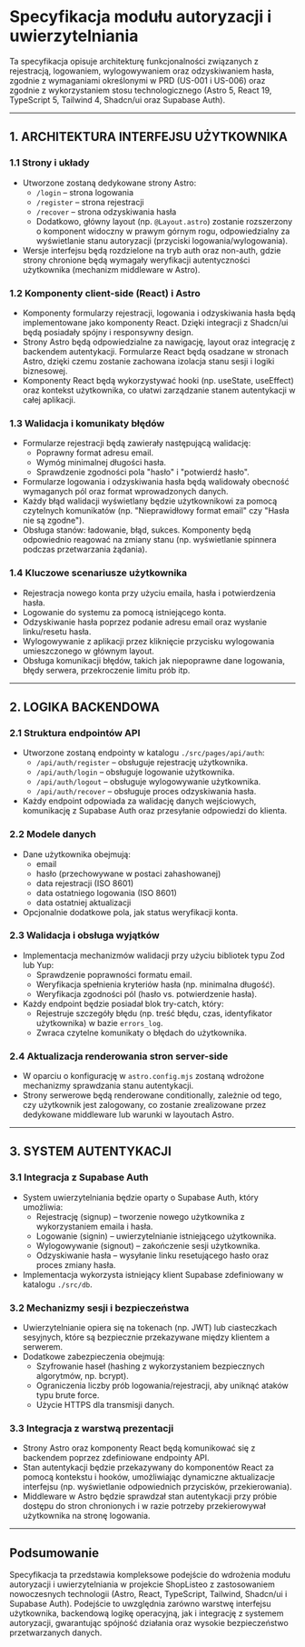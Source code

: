 # Specyfikacja modułu autoryzacji i uwierzytelniania

Ta specyfikacja opisuje architekturę funkcjonalności związanych z rejestracją, logowaniem, wylogowywaniem oraz odzyskiwaniem hasła, zgodnie z wymaganiami określonymi w PRD (US-001 i US-006) oraz zgodnie z wykorzystaniem stosu technologicznego (Astro 5, React 19, TypeScript 5, Tailwind 4, Shadcn/ui oraz Supabase Auth).

---

## 1. ARCHITEKTURA INTERFEJSU UŻYTKOWNIKA

### 1.1 Strony i układy

- Utworzone zostaną dedykowane strony Astro:
  - `/login` – strona logowania
  - `/register` – strona rejestracji
  - `/recover` – strona odzyskiwania hasła
  - Dodatkowo, główny layout (np. `@Layout.astro`) zostanie rozszerzony o komponent widoczny w prawym górnym rogu, odpowiedzialny za wyświetlanie stanu autoryzacji (przyciski logowania/wylogowania).
- Wersje interfejsu będą rozdzielone na tryb auth oraz non-auth, gdzie strony chronione będą wymagały weryfikacji autentyczności użytkownika (mechanizm middleware w Astro).

### 1.2 Komponenty client-side (React) i Astro

- Komponenty formularzy rejestracji, logowania i odzyskiwania hasła będą implementowane jako komponenty React. Dzięki integracji z Shadcn/ui będą posiadały spójny i responsywny design.
- Strony Astro będą odpowiedzialne za nawigację, layout oraz integrację z backendem autentykacji. Formularze React będą osadzane w stronach Astro, dzięki czemu zostanie zachowana izolacja stanu sesji i logiki biznesowej.
- Komponenty React będą wykorzystywać hooki (np. useState, useEffect) oraz kontekst użytkownika, co ułatwi zarządzanie stanem autentykacji w całej aplikacji.

### 1.3 Walidacja i komunikaty błędów

- Formularze rejestracji będą zawierały następującą walidację:
  - Poprawny format adresu email.
  - Wymóg minimalnej długości hasła.
  - Sprawdzenie zgodności pola "hasło" i "potwierdź hasło".
- Formularze logowania i odzyskiwania hasła będą walidowały obecność wymaganych pól oraz format wprowadzonych danych.
- Każdy błąd walidacji wyświetlany będzie użytkownikowi za pomocą czytelnych komunikatów (np. "Nieprawidłowy format email" czy "Hasła nie są zgodne").
- Obsługa stanów: ładowanie, błąd, sukces. Komponenty będą odpowiednio reagować na zmiany stanu (np. wyświetlanie spinnera podczas przetwarzania żądania).

### 1.4 Kluczowe scenariusze użytkownika

- Rejestracja nowego konta przy użyciu emaila, hasła i potwierdzenia hasła.
- Logowanie do systemu za pomocą istniejącego konta.
- Odzyskiwanie hasła poprzez podanie adresu email oraz wysłanie linku/resetu hasła.
- Wylogowywanie z aplikacji przez kliknięcie przycisku wylogowania umieszczonego w głównym layout.
- Obsługa komunikacji błędów, takich jak niepoprawne dane logowania, błędy serwera, przekroczenie limitu prób itp.

---

## 2. LOGIKA BACKENDOWA

### 2.1 Struktura endpointów API

- Utworzone zostaną endpointy w katalogu `./src/pages/api/auth`:
  - `/api/auth/register` – obsługuje rejestrację użytkownika.
  - `/api/auth/login` – obsługuje logowanie użytkownika.
  - `/api/auth/logout` – obsługuje wylogowywanie użytkownika.
  - `/api/auth/recover` – obsługuje proces odzyskiwania hasła.
- Każdy endpoint odpowiada za walidację danych wejściowych, komunikację z Supabase Auth oraz przesyłanie odpowiedzi do klienta.

### 2.2 Modele danych

- Dane użytkownika obejmują:
  - email
  - hasło (przechowywane w postaci zahashowanej)
  - data rejestracji (ISO 8601)
  - data ostatniego logowania (ISO 8601)
  - data ostatniej aktualizacji
- Opcjonalnie dodatkowe pola, jak status weryfikacji konta.

### 2.3 Walidacja i obsługa wyjątków

- Implementacja mechanizmów walidacji przy użyciu bibliotek typu Zod lub Yup:
  - Sprawdzenie poprawności formatu email.
  - Weryfikacja spełnienia kryteriów hasła (np. minimalna długość).
  - Weryfikacja zgodności pól (hasło vs. potwierdzenie hasła).
- Każdy endpoint będzie posiadał blok try-catch, który:
  - Rejestruje szczegóły błędu (np. treść błędu, czas, identyfikator użytkownika) w bazie `errors_log`.
  - Zwraca czytelne komunikaty o błędach do użytkownika.

### 2.4 Aktualizacja renderowania stron server-side

- W oparciu o konfigurację w `astro.config.mjs` zostaną wdrożone mechanizmy sprawdzania stanu autentykacji.
- Strony serwerowe będą renderowane conditionally, zależnie od tego, czy użytkownik jest zalogowany, co zostanie zrealizowane przez dedykowane middleware lub warunki w layoutach Astro.

---

## 3. SYSTEM AUTENTYKACJI

### 3.1 Integracja z Supabase Auth

- System uwierzytelniania będzie oparty o Supabase Auth, który umożliwia:
  - Rejestrację (signup) – tworzenie nowego użytkownika z wykorzystaniem emaila i hasła.
  - Logowanie (signin) – uwierzytelnianie istniejącego użytkownika.
  - Wylogowywanie (signout) – zakończenie sesji użytkownika.
  - Odzyskiwanie hasła – wysyłanie linku resetującego hasło oraz proces zmiany hasła.
- Implementacja wykorzysta istniejący klient Supabase zdefiniowany w katalogu `./src/db`.

### 3.2 Mechanizmy sesji i bezpieczeństwa

- Uwierzytelnianie opiera się na tokenach (np. JWT) lub ciasteczkach sesyjnych, które są bezpiecznie przekazywane między klientem a serwerem.
- Dodatkowe zabezpieczenia obejmują:
  - Szyfrowanie haseł (hashing z wykorzystaniem bezpiecznych algorytmów, np. bcrypt).
  - Ograniczenia liczby prób logowania/rejestracji, aby uniknąć ataków typu brute force.
  - Użycie HTTPS dla transmisji danych.

### 3.3 Integracja z warstwą prezentacji

- Strony Astro oraz komponenty React będą komunikować się z backendem poprzez zdefiniowane endpointy API.
- Stan autentykacji będzie przekazywany do komponentów React za pomocą kontekstu i hooków, umożliwiając dynamiczne aktualizacje interfejsu (np. wyświetlanie odpowiednich przycisków, przekierowania).
- Middleware w Astro będzie sprawdzał stan autentykacji przy próbie dostępu do stron chronionych i w razie potrzeby przekierowywał użytkownika na stronę logowania.

---

## Podsumowanie

Specyfikacja ta przedstawia kompleksowe podejście do wdrożenia modułu autoryzacji i uwierzytelniania w projekcie ShopListeo z zastosowaniem nowoczesnych technologii (Astro, React, TypeScript, Tailwind, Shadcn/ui i Supabase Auth). Podejście to uwzględnia zarówno warstwę interfejsu użytkownika, backendową logikę operacyjną, jak i integrację z systemem autoryzacji, gwarantując spójność działania oraz wysokie bezpieczeństwo przetwarzanych danych.
